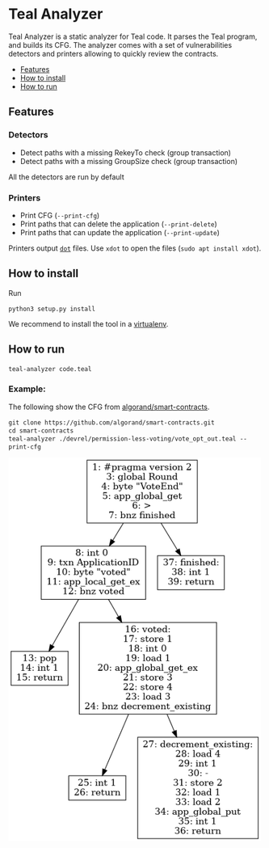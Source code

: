 # Teal Analyzer
Teal Analyzer is a static analyzer for Teal code. It parses the Teal program, and builds its CFG. The analyzer comes with a set of vulnerabilities detectors and printers allowing to quickly review the contracts.

- [Features](#features)
- [How to install](#how-to-install)
- [How to run](#how-to-run)

## Features
### Detectors
- Detect paths with a missing RekeyTo check (group transaction) 
- Detect paths with a missing GroupSize check (group transaction) 

All the detectors are run by default

### Printers 
- Print CFG (`--print-cfg`)
- Print paths that can delete the application (`--print-delete`)
- Print paths that can update the application (`--print-update`)

Printers output [`dot`](https://graphviz.org/) files.
Use `xdot` to open the files  (`sudo apt install xdot`).

## How to install
Run
```
python3 setup.py install
```

We recommend to install the tool in a [virtualenv](https://virtualenvwrapper.readthedocs.io/en/latest/).

## How to run
```
teal-analyzer code.teal
```

### Example:
The following show the CFG from [algorand/smart-contracts](https://github.com/algorand/smart-contracts.git).
```
git clone https://github.com/algorand/smart-contracts.git
cd smart-contracts
teal-analyzer ./devrel/permission-less-voting/vote_opt_out.teal --print-cfg
```

<img src="./examples/vote_opt_out.png" alt="Example" width="500"/>

